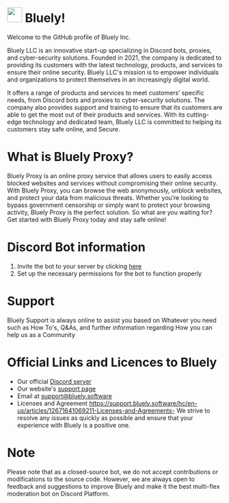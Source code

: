 <h1><a href="https://bluely.software"><img height="35px" src="https://raw.githubusercontent.com/bluely-inc/.github/main/emotes/laptop.png"></a> <b>Bluely!</b></h1>

Welcome to the GitHub profile of Bluely Inc.

Bluely LLC is an innovative start-up specializing in Discord bots, proxies, and cyber-security solutions. 
Founded in 2021, the company is dedicated to providing its customers with the latest technology, products, and services to ensure their online security. Bluely LLC's mission is to empower individuals and organizations to protect themselves in an increasingly digital world. 

It offers a range of products and services to meet customers’ specific needs, from Discord bots and proxies to cyber-security solutions. The company also provides support and training to ensure that its customers are able to get the most out of their products and services. With its cutting-edge technology and dedicated team, Bluely LLC is committed to helping its customers stay safe online, and Secure.


# What is Bluely Proxy?
  Bluely Proxy is an online proxy service that allows users to easily access blocked websites and services without compromising their online security. With Bluely Proxy, you can browse the web anonymously, unblock websites, and protect your data from malicious threats. Whether you’re looking to bypass government censorship or simply want to protect your browsing activity, Bluely Proxy is the perfect solution. So what are you waiting for? Get started with Bluely Proxy today and stay safe online!


# Discord Bot information

1. Invite the bot to your server by clicking [here](https://discord.com/api/oauth2/authorize?client_id=1068782979566018631&permissions=8&scope=bot%20applications.commands)
2. Set up the necessary permissions for the bot to function properly

# Support
Bluely Support is always online to assist you based on Whatever you need such as How To's, Q&As, and further information regarding How you can help us as a Community


# Official Links and Licences to Bluely
- Our official [Discord server](https://discord.gg/Mp5cZNSmHG)
- Our website's [support page](support.bluely.software)
- Email at support@bluely.software
- Licenses and Agreement https://support.bluely.software/hc/en-us/articles/12671641069211-Licenses-and-Agreements-
We strive to resolve any issues as quickly as possible and ensure that your experience with Bluely is a positive one.


# Note
Please note that as a closed-source bot, we do not accept contributions or modifications to the source code. However, we are always open to feedback and suggestions to improve Bluely and make it the best multi-flex moderation bot on Discord Platform.
